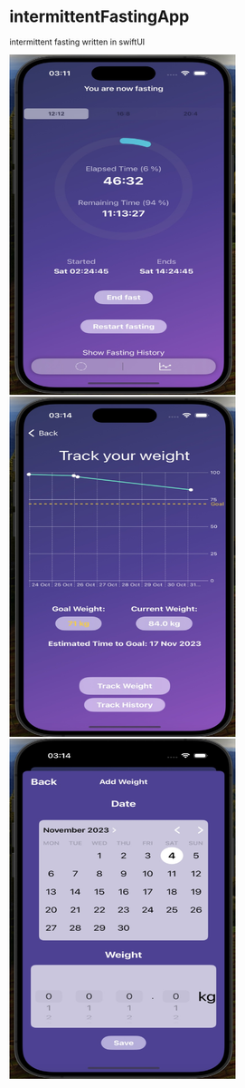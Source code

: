 # intermittentFastingApp
intermittent fasting written in swiftUI 

<img src="Images/FastingApp1.jpg" alt="IphoneApp" width="400" height="600">

<img src="Images/FastingApp2.jpg" alt="chart" width="400" height="600">

<img src="Images/FastingApp3.jpg" alt="popover" width="400" height="600">




